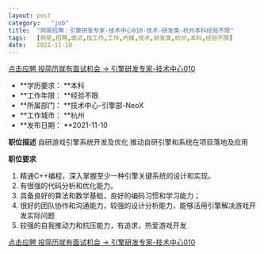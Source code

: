 ```yaml
---
layout:	post
category:	"job"
title:	"网易招聘：引擎研发专家-技术中心010-技术-研发类-杭州本科经验不限"
tags:	[网易,招聘,面试,找工作,工作,内推,技术,研发类,杭州,本科,经验不限]
date:	2021-11-10
---
```


[点击应聘 投简历就有面试机会 -> 引擎研发专家-技术中心010](http://mobile.bole.netease.com/bole/boleDetail?id=19289&employeeId=346f03c3cda5f04c&key=all)



- **学历要求： **本科
- **工作年限： **经验不限
- **所属部门： **技术中心-引擎部-NeoX
- **工作城市： **杭州
- **发布日期： **2021-11-10



**职位描述**
自研游戏引擎系统开发及优化
推动自研引擎和系统在项目落地及应用



**职位要求**
1. 精通C++编程，深入掌握至少一种引擎关键系统的设计和实现。
2. 有很强的代码分析和优化能力。
3. 具备良好的算法和数学基础，良好的编码习惯和学习能力；
4. 很好的团队协作和沟通能力，较强的设计分析能力，能够活用引擎解决游戏开发实际问题
5. 较强的自我推动力和抗压能力，有追求，热爱游戏开发



[点击应聘 投简历就有面试机会 -> 引擎研发专家-技术中心010](http://mobile.bole.netease.com/bole/boleDetail?id=19289&employeeId=346f03c3cda5f04c&key=all)